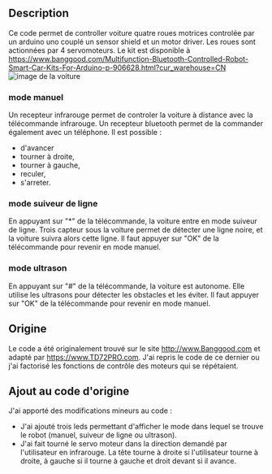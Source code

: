 

## Description

Ce code permet de controller voiture quatre roues motrices controlée par un arduino uno couplé un sensor shield et un motor driver.
Les roues sont actionnées par 4 servomoteurs.
Le kit est disponible à https://www.banggood.com/Multifunction-Bluetooth-Controlled-Robot-Smart-Car-Kits-For-Arduino-p-906628.html?cur_warehouse=CN
![image de la voiture](https://imgaz1.staticbg.com/thumb/large/oaupload/banggood/images/80/19/c7809f37-cbfb-48ff-af2f-34c601e470a1.jpg)

### mode manuel

Un recepteur infrarouge permet de controler la voiture à distance avec la télécommande infrarouge.
Un recepteur bluetooth permet de la commander également avec un téléphone.
Il est possible :
* d'avancer
* tourner à droite,
* tourner à gauche,
* reculer,
* s'arreter.

### mode suiveur de ligne

En appuyant sur "*" de la télécommande, la voiture entre en mode suiveur de ligne.
Trois capteur sous la voiture permet de détecter une ligne noire, et la voiture suivra alors cette ligne.
Il faut appuyer sur "OK" de la télécommande pour revenir en mode manuel.

### mode ultrason

En appuyant sur "#" de la télécommande, la voiture est autonome. Elle utilise les ultrasons pour détecter les obstacles et les éviter.
Il faut appuyer sur "OK" de la télécommande pour revenir en mode manuel.

## Origine
Le code a été originalement trouvé sur le site http://www.Banggood.com et adapté par https://www.TD72PRO.com.
J'ai repris le code de ce dernier ou j'ai factorisé les fonctions de contrôle des moteurs qui se répétaient.

## Ajout au code d'origine

J'ai apporté des modifications mineurs au code :
*  J'ai ajouté trois leds permettant d'afficher le mode dans lequel se trouve le robot (manuel, suiveur de ligne ou ultrason).
* J'ai fait tourné le servo moteur dans la direction demandé par l'utilisateur en infrarouge. La tête tourne à droite si l'utilisateur tourne à droite, à gauche si il tourne à gauche et droit devant si il avance.
